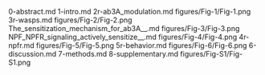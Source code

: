 0-abstract.md
1-intro.md
2r-ab3A_modulation.md
figures/Fig-1/Fig-1.png
3r-wasps.md
figures/Fig-2/Fig-2.png
The_sensitization_mechanism_for_ab3A__.md
figures/Fig-3/Fig-3.png
NPF_NPFR_signaling_actively_sensitize__.md
figures/Fig-4/Fig-4.png
4r-npfr.md
figures/Fig-5/Fig-5.png
5r-behavior.md
figures/Fig-6/Fig-6.png
6-discussion.md
7-methods.md
8-supplementary.md
figures/Fig-S1/Fig-S1.png
